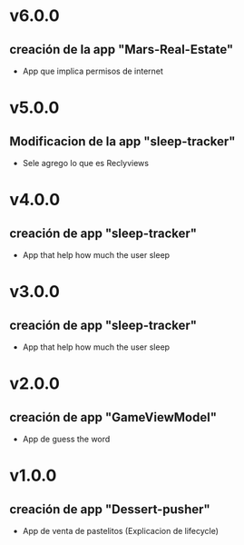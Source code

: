 # v6.0.0
## creación de la app "Mars-Real-Estate"
- App que implica permisos de internet  

# v5.0.0
## Modificacion de la app "sleep-tracker"
- Sele agrego lo que es Reclyviews 

# v4.0.0
## creación de app "sleep-tracker"
- App that help how much the user sleep

# v3.0.0
## creación de app "sleep-tracker"
- App that help how much the user sleep

# v2.0.0
## creación de app "GameViewModel"
- App de guess the word

# v1.0.0
## creación de app "Dessert-pusher"
- App de venta de pastelitos (Explicacion de lifecycle)